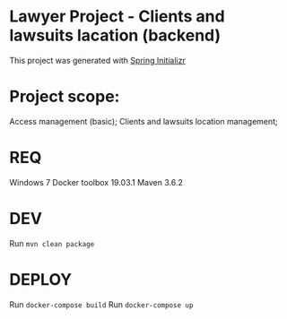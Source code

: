 # Lawyer Project - Clients and lawsuits lacation (backend)

This project was generated with [Spring Initializr](https://start.spring.io/)

# Project scope:
Access management (basic);
Clients and lawsuits location management;

# REQ
Windows 7
Docker toolbox 19.03.1
Maven 3.6.2

# DEV
Run `mvn clean package`

# DEPLOY
Run `docker-compose build`
Run `docker-compose up`
